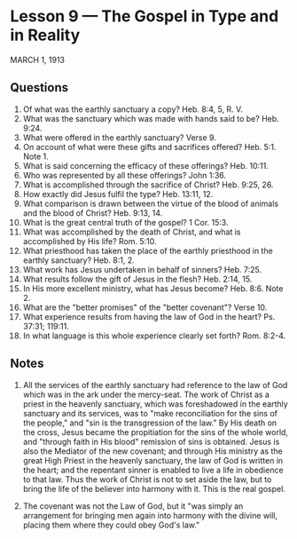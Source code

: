 # Lesson 9 — The Gospel in Type and in Reality
MARCH 1, 1913

## Questions

1. Of what was the earthly sanctuary a copy? Heb. 8:4, 5, R. V.
2. What was the sanctuary which was made with hands said to be? Heb. 9:24.
3. What were offered in the earthly sanctuary? Verse 9.
4. On account of what were these gifts and sacrifices offered? Heb. 5:1. Note 1.
5. What is said concerning the efficacy of these offerings? Heb. 10:11.
6. Who was represented by all these offerings? John 1:36.
7. What is accomplished through the sacrifice of Christ? Heb. 9:25, 26.
8. How exactly did Jesus fulfil the type? Heb. 13:11, 12.
9. What comparison is drawn between the virtue of the blood of animals and the blood of Christ? Heb. 9:13, 14.
10. What is the great central truth of the gospel? 1 Cor. 15:3.
11. What was accomplished by the death of Christ, and what is accomplished by His life? Rom. 5:10.
12. What priesthood has taken the place of the earthly priesthood in the earthly sanctuary? Heb. 8:1, 2.
13. What work has Jesus undertaken in behalf of sinners? Heb. 7:25.
14. What results follow the gift of Jesus in the flesh? Heb. 2:14, 15.
15. In His more excellent ministry, what has Jesus become? Heb. 8:6. Note 2.
16. What are the "better promises" of the "better covenant"? Verse 10.
17. What experience results from having the law of God in the heart? Ps. 37:31; 119:11.
18. In what language is this whole experience clearly set forth? Rom. 8:2-4.

## Notes

1. All the services of the earthly sanctuary had reference to the law of God which was in the ark under the mercy-seat. The work of Christ as a priest in the heavenly sanctuary, which was foreshadowed in the earthly sanctuary and its services, was to "make reconciliation for the sins of the people," and "sin is the transgression of the law." By His death on the cross, Jesus became the propitiation for the sins of the whole world, and "through faith in His blood" remission of sins is obtained. Jesus is also the Mediator of the new covenant; and through His ministry as the great High Priest in the heavenly sanctuary, the law of God is written in the heart; and the repentant sinner is enabled to live a life in obedience to that law. Thus the work of Christ is not to set aside the law, but to bring the life of the believer into harmony with it. This is the real gospel.

2. The covenant was not the Law of God, but it "was simply an arrangement for bringing men again into harmony with the divine will, placing them where they could obey God's law."